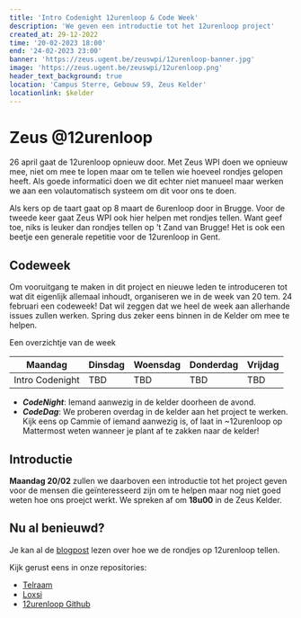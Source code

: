 ```yaml
---
title: 'Intro Codenight 12urenloop & Code Week' 
description: 'We geven een introductie tot het 12urenloop project'
created_at: 29-12-2022
time: '20-02-2023 18:00' 
end: '24-02-2023 23:00'
banner: 'https://zeus.ugent.be/zeuswpi/12urenloop-banner.jpg'
image: 'https://zeus.ugent.be/zeuswpi/12urenloop.png'
header_text_background: true 
location: 'Campus Sterre, Gebouw S9, Zeus Kelder' 
locationlink: $kelder
---
```


# Zeus @12urenloop

26 april gaat de 12urenloop opnieuw door. Met Zeus WPI doen we opnieuw mee, niet om mee te lopen maar om te tellen wie
hoeveel rondjes gelopen heeft. Als goede informatici doen we dit echter niet manueel maar werken we aan een
volautomatisch systeem om dit voor ons te doen.

Als kers op de taart gaat op 8 maart de 6urenloop door in Brugge. Voor de tweede keer gaat Zeus WPI ook hier helpen met rondjes tellen. Want geef toe, niks is leuker dan rondjes tellen op 't Zand van Brugge!
Het is ook een beetje een generale repetitie voor de 12urenloop in Gent.

## Codeweek

Om vooruitgang te maken in dit project en nieuwe leden te introduceren tot wat dit eigenlijk allemaal inhoudt, organiseren we in de week van 20 tem. 24 februari een codeweek!
Dat wil zeggen dat we heel de week aan allerhande issues zullen werken. Spring dus zeker eens binnen in de Kelder om mee
te helpen.

Een overzichtje van de week

|Maandag        |Dinsdag|Woensdag|Donderdag|Vrijdag|
|---------------|-------|--------|---------|-------|
|Intro Codenight|TBD    |TBD     |TBD      |TBD    |

- _**CodeNight**_: Iemand aanwezig in de kelder doorheen de avond.
- _**CodeDag**_: We proberen overdag in de kelder aan het project te werken. Kijk eens op Cammie of iemand aanwezig is, of laat in ~12urenloop op Mattermost weten wanneer je plant af te zakken naar de kelder!

## Introductie

**Maandag 20/02** zullen we daarboven een introductie tot het project geven voor de mensen die geïnteresseerd zijn om te
helpen maar nog niet goed weten hoe ons proejct werkt. We spreken af om **18u00** in de Zeus Kelder.

## Nu al benieuwd?

Je kan al de [blogpost](https://zeus.ugent.be/blog/22-23/12urenloop/) lezen over hoe we de rondjes op 12urenloop tellen.

Kijk gerust eens in onze repositories:

- [Telraam](https://github.com/12urenloop/Telraam)
- [Loxsi](https://github.com/12urenloop/Loxsi)
- [12urenloop Github](https://github.com/12urenloop)

